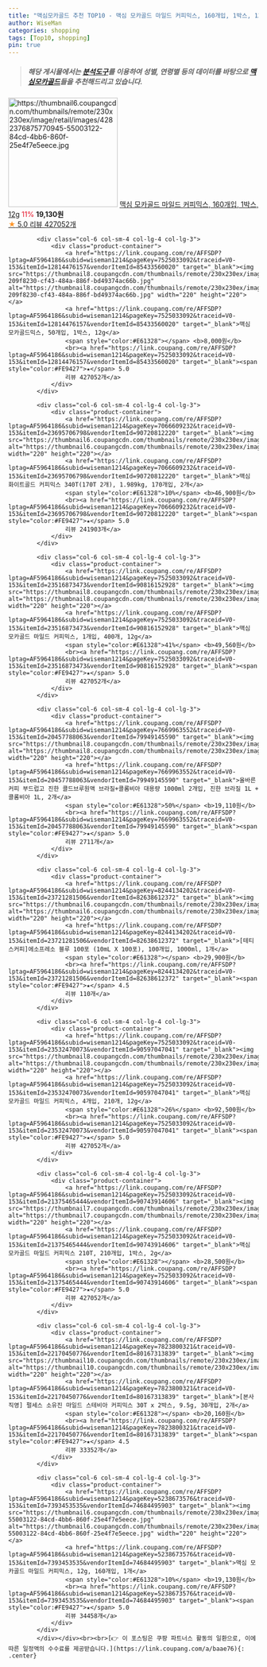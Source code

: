 ```yaml
---
title: "맥심모카골드 추천 TOP10 - 맥심 모카골드 마일드 커피믹스, 160개입, 1박스, 12g"
author: WiseMan
categories: shopping
tags: [Top10, shopping]
pin: true
---
```


> ##### 해당 게시물에서는 [**분석도구**](https://itemscout.io/)를 이용하여 **성별**, **연령별** 등의 데이터를 바탕으로 [**맥심모카골드**](https://link.coupang.com/a/baae76)들을 추천해드리고 있습니다.
<div class="container"><div class="row">
            <div class="col-6 col-sm-4 col-lg-4 col-lg-3">
                <div class="product-container">
                    <a href="https://link.coupang.com/re/AFFSDP?lptag=AF5964186&subid=wiseman1214&pageKey=7525033092&traceid=V0-153&itemId=17657253101&vendorItemId=71030128009" target="_blank"><img src="https://thumbnail6.coupangcdn.com/thumbnails/remote/230x230ex/image/retail/images/4282376875770945-55003122-84cd-4bb6-860f-25e4f7e5eece.jpg" alt="https://thumbnail6.coupangcdn.com/thumbnails/remote/230x230ex/image/retail/images/4282376875770945-55003122-84cd-4bb6-860f-25e4f7e5eece.jpg" width="220" height="220"></a>
                    <a href="https://link.coupang.com/re/AFFSDP?lptag=AF5964186&subid=wiseman1214&pageKey=7525033092&traceid=V0-153&itemId=17657253101&vendorItemId=71030128009" target="_blank">맥심 모카골드 마일드 커피믹스, 160개입, 1박스, 12g</a>
                    <span style="color:#E61328">11%</span> <b>19,130원</b>
                    <br><a href="https://link.coupang.com/re/AFFSDP?lptag=AF5964186&subid=wiseman1214&pageKey=7525033092&traceid=V0-153&itemId=17657253101&vendorItemId=71030128009" target="_blank"><span style="color:#FE9427">★</span> 5.0
                    리뷰 427052개</a>
                </div>
            </div>
            
            <div class="col-6 col-sm-4 col-lg-4 col-lg-3">
                <div class="product-container">
                    <a href="https://link.coupang.com/re/AFFSDP?lptag=AF5964186&subid=wiseman1214&pageKey=7525033092&traceid=V0-153&itemId=12814476157&vendorItemId=85433560020" target="_blank"><img src="https://thumbnail8.coupangcdn.com/thumbnails/remote/230x230ex/image/retail/images/1240614849240910-209f8230-cf43-484a-886f-bd49374ac66b.jpg" alt="https://thumbnail8.coupangcdn.com/thumbnails/remote/230x230ex/image/retail/images/1240614849240910-209f8230-cf43-484a-886f-bd49374ac66b.jpg" width="220" height="220"></a>
                    <a href="https://link.coupang.com/re/AFFSDP?lptag=AF5964186&subid=wiseman1214&pageKey=7525033092&traceid=V0-153&itemId=12814476157&vendorItemId=85433560020" target="_blank">맥심 모카골드믹스, 50개입, 1박스, 12g</a>
                    <span style="color:#E61328"></span> <b>8,000원</b>
                    <br><a href="https://link.coupang.com/re/AFFSDP?lptag=AF5964186&subid=wiseman1214&pageKey=7525033092&traceid=V0-153&itemId=12814476157&vendorItemId=85433560020" target="_blank"><span style="color:#FE9427">★</span> 5.0
                    리뷰 427052개</a>
                </div>
            </div>
            
            <div class="col-6 col-sm-4 col-lg-4 col-lg-3">
                <div class="product-container">
                    <a href="https://link.coupang.com/re/AFFSDP?lptag=AF5964186&subid=wiseman1214&pageKey=7066609232&traceid=V0-153&itemId=23695706798&vendorItemId=90720812220" target="_blank"><img src="https://thumbnail6.coupangcdn.com/thumbnails/remote/230x230ex/image/vendor_inventory/fe4c/2515250674c9730e160d36e6902528292a1ed333ba9277f10fcccd43d169.jpg" alt="https://thumbnail6.coupangcdn.com/thumbnails/remote/230x230ex/image/vendor_inventory/fe4c/2515250674c9730e160d36e6902528292a1ed333ba9277f10fcccd43d169.jpg" width="220" height="220"></a>
                    <a href="https://link.coupang.com/re/AFFSDP?lptag=AF5964186&subid=wiseman1214&pageKey=7066609232&traceid=V0-153&itemId=23695706798&vendorItemId=90720812220" target="_blank">맥심 화이트골드 커피믹스 340T(170T 2개), 1.989kg, 170개입, 2개</a>
                    <span style="color:#E61328">10%</span> <b>46,900원</b>
                    <br><a href="https://link.coupang.com/re/AFFSDP?lptag=AF5964186&subid=wiseman1214&pageKey=7066609232&traceid=V0-153&itemId=23695706798&vendorItemId=90720812220" target="_blank"><span style="color:#FE9427">★</span> 5.0
                    리뷰 241903개</a>
                </div>
            </div>
            
            <div class="col-6 col-sm-4 col-lg-4 col-lg-3">
                <div class="product-container">
                    <a href="https://link.coupang.com/re/AFFSDP?lptag=AF5964186&subid=wiseman1214&pageKey=7525033092&traceid=V0-153&itemId=23516873473&vendorItemId=90816152928" target="_blank"><img src="https://thumbnail8.coupangcdn.com/thumbnails/remote/230x230ex/image/vendor_inventory/a3a4/59b4d1c09cbe6a25abce36bb22b9abf98894a4aa4234fb83c1e02402ca74.png" alt="https://thumbnail8.coupangcdn.com/thumbnails/remote/230x230ex/image/vendor_inventory/a3a4/59b4d1c09cbe6a25abce36bb22b9abf98894a4aa4234fb83c1e02402ca74.png" width="220" height="220"></a>
                    <a href="https://link.coupang.com/re/AFFSDP?lptag=AF5964186&subid=wiseman1214&pageKey=7525033092&traceid=V0-153&itemId=23516873473&vendorItemId=90816152928" target="_blank">맥심 모카골드 마일드 커피믹스, 1개입, 400개, 12g</a>
                    <span style="color:#E61328">41%</span> <b>49,560원</b>
                    <br><a href="https://link.coupang.com/re/AFFSDP?lptag=AF5964186&subid=wiseman1214&pageKey=7525033092&traceid=V0-153&itemId=23516873473&vendorItemId=90816152928" target="_blank"><span style="color:#FE9427">★</span> 5.0
                    리뷰 427052개</a>
                </div>
            </div>
            
            <div class="col-6 col-sm-4 col-lg-4 col-lg-3">
                <div class="product-container">
                    <a href="https://link.coupang.com/re/AFFSDP?lptag=AF5964186&subid=wiseman1214&pageKey=7669963552&traceid=V0-153&itemId=20457788063&vendorItemId=79949145590" target="_blank"><img src="https://thumbnail8.coupangcdn.com/thumbnails/remote/230x230ex/image/vendor_inventory/4c0a/4d5ff81e953f416bc368d350595666645a580f15f781766452b8143b105f.jpg" alt="https://thumbnail8.coupangcdn.com/thumbnails/remote/230x230ex/image/vendor_inventory/4c0a/4d5ff81e953f416bc368d350595666645a580f15f781766452b8143b105f.jpg" width="220" height="220"></a>
                    <a href="https://link.coupang.com/re/AFFSDP?lptag=AF5964186&subid=wiseman1214&pageKey=7669963552&traceid=V0-153&itemId=20457788063&vendorItemId=79949145590" target="_blank">올바른커피 부드럽고 진한 콜드브루원액 브라질+콜롬비아 대용량 1000ml 2개입, 진한 브라질 1L + 콜롬비아 1L, 2개</a>
                    <span style="color:#E61328">50%</span> <b>19,110원</b>
                    <br><a href="https://link.coupang.com/re/AFFSDP?lptag=AF5964186&subid=wiseman1214&pageKey=7669963552&traceid=V0-153&itemId=20457788063&vendorItemId=79949145590" target="_blank"><span style="color:#FE9427">★</span> 5.0
                    리뷰 2711개</a>
                </div>
            </div>
            
            <div class="col-6 col-sm-4 col-lg-4 col-lg-3">
                <div class="product-container">
                    <a href="https://link.coupang.com/re/AFFSDP?lptag=AF5964186&subid=wiseman1214&pageKey=8244134202&traceid=V0-153&itemId=23721281506&vendorItemId=82638612372" target="_blank"><img src="https://thumbnail6.coupangcdn.com/thumbnails/remote/230x230ex/image/vendor_inventory/c31d/c5ab3f74337551c63030a08de7a5beee56ebc1e46075f2630377843a174f.jpg" alt="https://thumbnail6.coupangcdn.com/thumbnails/remote/230x230ex/image/vendor_inventory/c31d/c5ab3f74337551c63030a08de7a5beee56ebc1e46075f2630377843a174f.jpg" width="220" height="220"></a>
                    <a href="https://link.coupang.com/re/AFFSDP?lptag=AF5964186&subid=wiseman1214&pageKey=8244134202&traceid=V0-153&itemId=23721281506&vendorItemId=82638612372" target="_blank">[테티스커피]에소프레소 블루 100포 (10mL X 100포), 100개입, 1000ml, 1개</a>
                    <span style="color:#E61328"></span> <b>29,900원</b>
                    <br><a href="https://link.coupang.com/re/AFFSDP?lptag=AF5964186&subid=wiseman1214&pageKey=8244134202&traceid=V0-153&itemId=23721281506&vendorItemId=82638612372" target="_blank"><span style="color:#FE9427">★</span> 4.5
                    리뷰 110개</a>
                </div>
            </div>
            
            <div class="col-6 col-sm-4 col-lg-4 col-lg-3">
                <div class="product-container">
                    <a href="https://link.coupang.com/re/AFFSDP?lptag=AF5964186&subid=wiseman1214&pageKey=7525033092&traceid=V0-153&itemId=23532470073&vendorItemId=90597047041" target="_blank"><img src="https://thumbnail8.coupangcdn.com/thumbnails/remote/230x230ex/image/vendor_inventory/85b8/d12e38b19c7064c7e79a7a6af1d615a18e90e1291a3a12721ac73d43f3b9.jpg" alt="https://thumbnail8.coupangcdn.com/thumbnails/remote/230x230ex/image/vendor_inventory/85b8/d12e38b19c7064c7e79a7a6af1d615a18e90e1291a3a12721ac73d43f3b9.jpg" width="220" height="220"></a>
                    <a href="https://link.coupang.com/re/AFFSDP?lptag=AF5964186&subid=wiseman1214&pageKey=7525033092&traceid=V0-153&itemId=23532470073&vendorItemId=90597047041" target="_blank">맥심 모카골드 마일드 커피믹스, 4개입, 210개, 12g</a>
                    <span style="color:#E61328">26%</span> <b>92,500원</b>
                    <br><a href="https://link.coupang.com/re/AFFSDP?lptag=AF5964186&subid=wiseman1214&pageKey=7525033092&traceid=V0-153&itemId=23532470073&vendorItemId=90597047041" target="_blank"><span style="color:#FE9427">★</span> 5.0
                    리뷰 427052개</a>
                </div>
            </div>
            
            <div class="col-6 col-sm-4 col-lg-4 col-lg-3">
                <div class="product-container">
                    <a href="https://link.coupang.com/re/AFFSDP?lptag=AF5964186&subid=wiseman1214&pageKey=7525033092&traceid=V0-153&itemId=21375465444&vendorItemId=90743914606" target="_blank"><img src="https://thumbnail7.coupangcdn.com/thumbnails/remote/230x230ex/image/vendor_inventory/4362/2f67a52111f608c533df2ec927f9ee8fdf48761a3720cc8d4045b65fb4e3.JPG" alt="https://thumbnail7.coupangcdn.com/thumbnails/remote/230x230ex/image/vendor_inventory/4362/2f67a52111f608c533df2ec927f9ee8fdf48761a3720cc8d4045b65fb4e3.JPG" width="220" height="220"></a>
                    <a href="https://link.coupang.com/re/AFFSDP?lptag=AF5964186&subid=wiseman1214&pageKey=7525033092&traceid=V0-153&itemId=21375465444&vendorItemId=90743914606" target="_blank">맥심 모카골드 마일드 커피믹스 210T, 210개입, 1박스, 2g</a>
                    <span style="color:#E61328"></span> <b>28,500원</b>
                    <br><a href="https://link.coupang.com/re/AFFSDP?lptag=AF5964186&subid=wiseman1214&pageKey=7525033092&traceid=V0-153&itemId=21375465444&vendorItemId=90743914606" target="_blank"><span style="color:#FE9427">★</span> 5.0
                    리뷰 427052개</a>
                </div>
            </div>
            
            <div class="col-6 col-sm-4 col-lg-4 col-lg-3">
                <div class="product-container">
                    <a href="https://link.coupang.com/re/AFFSDP?lptag=AF5964186&subid=wiseman1214&pageKey=7823800321&traceid=V0-153&itemId=22170450776&vendorItemId=80167313839" target="_blank"><img src="https://thumbnail10.coupangcdn.com/thumbnails/remote/230x230ex/image/vendor_inventory/ffaf/908c9181751f1281c18de07456e55edc64df1701f7631486ebaae3feb94a.jpg" alt="https://thumbnail10.coupangcdn.com/thumbnails/remote/230x230ex/image/vendor_inventory/ffaf/908c9181751f1281c18de07456e55edc64df1701f7631486ebaae3feb94a.jpg" width="220" height="220"></a>
                    <a href="https://link.coupang.com/re/AFFSDP?lptag=AF5964186&subid=wiseman1214&pageKey=7823800321&traceid=V0-153&itemId=22170450776&vendorItemId=80167313839" target="_blank">[본사직영] 펄세스 소유진 마일드 스테비아 커피믹스 30T x 2박스, 9.5g, 30개입, 2개</a>
                    <span style="color:#E61328"></span> <b>20,160원</b>
                    <br><a href="https://link.coupang.com/re/AFFSDP?lptag=AF5964186&subid=wiseman1214&pageKey=7823800321&traceid=V0-153&itemId=22170450776&vendorItemId=80167313839" target="_blank"><span style="color:#FE9427">★</span> 4.5
                    리뷰 33352개</a>
                </div>
            </div>
            
            <div class="col-6 col-sm-4 col-lg-4 col-lg-3">
                <div class="product-container">
                    <a href="https://link.coupang.com/re/AFFSDP?lptag=AF5964186&subid=wiseman1214&pageKey=5238673576&traceid=V0-153&itemId=7393453535&vendorItemId=74684495903" target="_blank"><img src="https://thumbnail6.coupangcdn.com/thumbnails/remote/230x230ex/image/retail/images/4282376875770945-55003122-84cd-4bb6-860f-25e4f7e5eece.jpg" alt="https://thumbnail6.coupangcdn.com/thumbnails/remote/230x230ex/image/retail/images/4282376875770945-55003122-84cd-4bb6-860f-25e4f7e5eece.jpg" width="220" height="220"></a>
                    <a href="https://link.coupang.com/re/AFFSDP?lptag=AF5964186&subid=wiseman1214&pageKey=5238673576&traceid=V0-153&itemId=7393453535&vendorItemId=74684495903" target="_blank">맥심 모카골드 마일드 커피믹스, 12g, 160개입, 1개</a>
                    <span style="color:#E61328">10%</span> <b>19,130원</b>
                    <br><a href="https://link.coupang.com/re/AFFSDP?lptag=AF5964186&subid=wiseman1214&pageKey=5238673576&traceid=V0-153&itemId=7393453535&vendorItemId=74684495903" target="_blank"><span style="color:#FE9427">★</span> 5.0
                    리뷰 34458개</a>
                </div>
            </div>
            </div></div><br><br>[👉 이 포스팅은 쿠팡 파트너스 활동의 일환으로, 이에 따른 일정액의 수수료를 제공받습니다.](https://link.coupang.com/a/baae76){: .center}